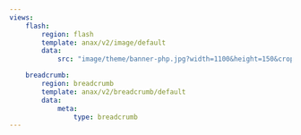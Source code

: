 ```yaml
---
views:
    flash:
        region: flash
        template: anax/v2/image/default
        data:
            src: "image/theme/banner-php.jpg?width=1100&height=150&crop-to-fit&area=35,0,0,0"

    breadcrumb:
        region: breadcrumb
        template: anax/v2/breadcrumb/default
        data:
            meta:
                type: breadcrumb
---
```

